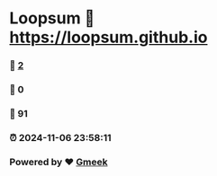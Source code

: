 # Loopsum :link: https://loopsum.github.io 
### :page_facing_up: [2](https://loopsum.github.io/tag.html) 
### :speech_balloon: 0 
### :hibiscus: 91 
### :alarm_clock: 2024-11-06 23:58:11 
### Powered by :heart: [Gmeek](https://github.com/Meekdai/Gmeek)
